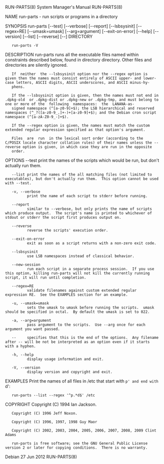 RUN-PARTS(8)                                                                               System Manager's Manual                                                                               RUN-PARTS(8)

NAME
       run-parts - run scripts or programs in a directory

SYNOPSIS
       run-parts [--test] [--verbose] [--report] [--lsbsysinit] [--regex=RE] [--umask=umask] [--arg=argument] [--exit-on-error] [--help] [--version] [--list] [--reverse] [--] DIRECTORY

       run-parts -V

DESCRIPTION
       run-parts runs all the executable files named within constraints described below, found in directory directory.  Other files and directories are silently ignored.

       If  neither  the --lsbsysinit option nor the --regex option is given then the names must consist entirely of ASCII upper- and lower-case letters, ASCII digits, ASCII underscores, and ASCII minus-hy‐
       phens.

       If the --lsbsysinit option is given, then the names must not end in .dpkg-old  or .dpkg-dist or .dpkg-new or .dpkg-tmp, and must belong to one or more of the  following  namespaces:  the  LANANA-as‐
       signed namespace (^[a-z0-9]+$); the LSB hierarchical and reserved namespaces (^_?([a-z0-9_.]+-)+[a-z0-9]+$); and the Debian cron script namespace (^[a-zA-Z0-9_-]+$).

       If the --regex option is given, the names must match the custom extended regular expression specified as that option's argument.

       Files  are  run  in the lexical sort order (according to the C/POSIX locale character collation rules) of their names unless the --reverse option is given, in which case they are run in the opposite
       order.

OPTIONS
       --test print the names of the scripts which would be run, but don't actually run them.

       --list print the names of the all matching files (not limited to executables), but don't actually run them.  This option cannot be used with --test.

       -v, --verbose
              print the name of each script to stderr before running.

       --report
              similar to --verbose, but only prints the name of scripts which produce output.  The script's name is printed to whichever of stdout or stderr the script first produces output on.

       --reverse
              reverse the scripts' execution order.

       --exit-on-error
              exit as soon as a script returns with a non-zero exit code.

       --lsbsysinit
              use LSB namespaces instead of classical behavior.

       --new-session
              run each script in a separate process session.  If you use this option, killing run-parts will not kill the currently running script, it will run until completion.

       --regex=RE
              validate filenames against custom extended regular expression RE.  See the EXAMPLES section for an example.

       -u, --umask=umask
              sets the umask to umask before running the scripts.  umask should be specified in octal.  By default the umask is set to 022.

       -a, --arg=argument
              pass argument to the scripts.  Use --arg once for each argument you want passed.

       --     specifies that this is the end of the options.  Any filename after -- will be not be interpreted as an option even if it starts with a hyphen.

       -h, --help
              display usage information and exit.

       -V, --version
              display version and copyright and exit.

EXAMPLES
       Print the names of all files in /etc that start with `p' and end with `d':

       run-parts --list --regex '^p.*d$' /etc

COPYRIGHT
       Copyright (C) 1994 Ian Jackson.

       Copyright (C) 1996 Jeff Noxon.

       Copyright (C) 1996, 1997, 1998 Guy Maor

       Copyright (C) 2002, 2003, 2004, 2005, 2006, 2007, 2008, 2009 Clint Adams

       run-parts is free software; see the GNU General Public License version 2 or later for copying conditions.  There is no warranty.

Debian                                                                                           27 Jun 2012                                                                                     RUN-PARTS(8)
